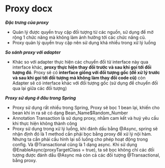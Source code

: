 # Proxy docx

***Đặc trưng của proxy***
- Quản lý được quyền truy cập đối tượng từ các nguồn, sử dụng để mở rộng 1 chức năng mà không 
làm ảnh hưởng tới các chức năng cũ. 
- Proxy quản lý quyền truy cập nên sử dụng khá nhiều trong xử lý luồng

***So sánh proxy với adapter***
- Khác so với adapter thực hiện các chuyển đổi từ interface này qua interface khác, **proxy thực hiện thay đổi trước và 
sau khi gọi tới đối tượng đó**. Proxy sẽ có **interface giống với đối tượng gốc (để xử lý trước và sau khi gọi tới đối 
tượng mà không làm thay đổi code cũ)** còn Adapter sẽ có interface khác với đối tượng gốc (sử dụng để chuyển đối qua lại
giữa các đối tượng)

***Proxy sử dụng ở đâu trong Spring***
- Proxy sử dụng rất nhiều trong Spring, Proxy sẽ bọc 1 bean lại, khiến cho bean khi in ra sẽ có dạng 
Bean_Name$Random_Number
- Annotation Transaction là sử dụng proxy, nhằm cam kết và huỷ yêu cầu khi thực hiện không thành công 
- Proxy sử dụng trong xử lý luồng, khi đánh dấu bằng @Async, spring sẽ nhận định đó là 1 method cần phải bọc bằng proxy 
để xử lý nội hàm. Nhưng ta cần phải cấu hình lại số luồng cho phép hoạt động trong config. Và @Transactional cũng là 1 
dạng async. Khi sử dụng @EnableAsync(proxyTargetClass = true), ta sẽ bọc không chỉ các đối tượng được đánh dấu @Async 
mà còn cả các đối tượng @Transactional, bằng proxy.
